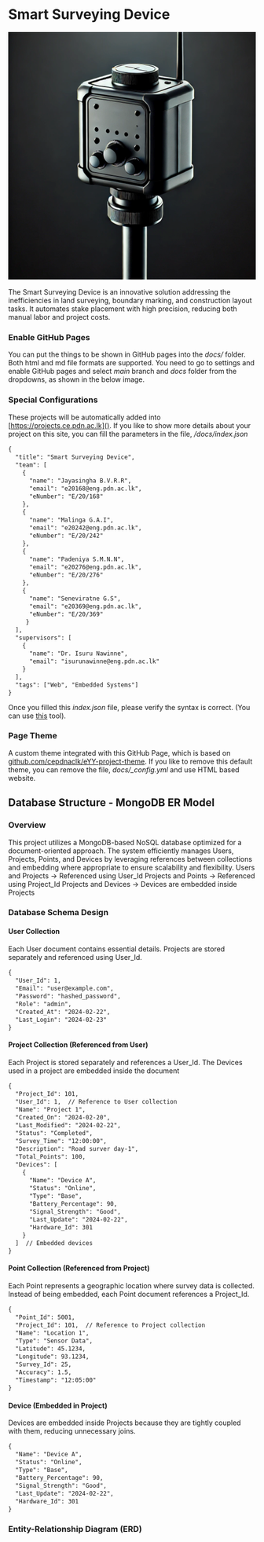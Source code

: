 # Smart Surveying Device

![Logo](docs/images/device.png "This is the logo")

The Smart Surveying Device is an innovative solution addressing the inefficiencies in land surveying, boundary marking, and construction layout tasks. It automates stake placement with high precision, reducing both manual labor and project costs.

### Enable GitHub Pages

You can put the things to be shown in GitHub pages into the _docs/_ folder. Both html and md file formats are supported. You need to go to settings and enable GitHub pages and select _main_ branch and _docs_ folder from the dropdowns, as shown in the below image.


### Special Configurations

These projects will be automatically added into [https://projects.ce.pdn.ac.lk](). If you like to show more details about your project on this site, you can fill the parameters in the file, _/docs/index.json_

```
{
  "title": "Smart Surveying Device",
  "team": [
    {
      "name": "Jayasingha B.V.R.R",
      "email": "e20168@eng.pdn.ac.lk",
      "eNumber": "E/20/168"
    },
    {
      "name": "Malinga G.A.I",
      "email": "e20242@eng.pdn.ac.lk",
      "eNumber": "E/20/242"
    },
    {
      "name": "Padeniya S.M.N.N",
      "email": "e20276@eng.pdn.ac.lk",
      "eNumber": "E/20/276"
    },
    {
      "name": "Seneviratne G.S",
      "email": "e20369@eng.pdn.ac.lk",
      "eNumber": "E/20/369"
     }
  ],
  "supervisors": [
    {
      "name": "Dr. Isuru Nawinne",
      "email": "isurunawinne@eng.pdn.ac.lk"
    }
  ],
  "tags": ["Web", "Embedded Systems"]
}
```

Once you filled this _index.json_ file, please verify the syntax is correct. (You can use [this](https://jsonlint.com/) tool).

### Page Theme

A custom theme integrated with this GitHub Page, which is based on [github.com/cepdnaclk/eYY-project-theme](https://github.com/cepdnaclk/eYY-project-theme). If you like to remove this default theme, you can remove the file, _docs/\_config.yml_ and use HTML based website.


## Database Structure - MongoDB ER Model

### Overview

This project utilizes a MongoDB-based NoSQL database optimized for a document-oriented approach. The system efficiently manages Users, Projects, Points, and Devices by leveraging references between collections and embedding where appropriate to ensure scalability and flexibility.
        Users and Projects → Referenced using User_Id
        Projects and Points → Referenced using Project_Id
        Projects and Devices → Devices are embedded inside Projects

### Database Schema Design
#### User Collection

Each User document contains essential details. Projects are stored separately and referenced using User_Id.

```
{
  "User_Id": 1,
  "Email": "user@example.com",
  "Password": "hashed_password",
  "Role": "admin",
  "Created_At": "2024-02-22",
  "Last_Login": "2024-02-23"
}

```
#### Project Collection (Referenced from User)
Each Project is stored separately and references a User_Id. The Devices used in a project are embedded inside the document
```
{
  "Project_Id": 101,
  "User_Id": 1,  // Reference to User collection
  "Name": "Project 1",
  "Created_On": "2024-02-20",
  "Last_Modified": "2024-02-22",
  "Status": "Completed",
  "Survey_Time": "12:00:00",
  "Description": "Road surver day-1",
  "Total_Points": 100,
  "Devices": [
    {
      "Name": "Device A",
      "Status": "Online",
      "Type": "Base",
      "Battery_Percentage": 90,
      "Signal_Strength": "Good",
      "Last_Update": "2024-02-22",
      "Hardware_Id": 301
    }
  ]  // Embedded devices
}
```

#### Point Collection (Referenced from Project)
Each Point represents a geographic location where survey data is collected. Instead of being embedded, each Point document references a Project_Id.
```
{
  "Point_Id": 5001,
  "Project_Id": 101,  // Reference to Project collection
  "Name": "Location 1",
  "Type": "Sensor Data",
  "Latitude": 45.1234,
  "Longitude": 93.1234,
  "Survey_Id": 25,
  "Accuracy": 1.5,
  "Timestamp": "12:05:00"
}

```

#### Device (Embedded in Project)
Devices are embedded inside Projects because they are tightly coupled with them, reducing unnecessary joins.
```
{
  "Name": "Device A",
  "Status": "Online",
  "Type": "Base",
  "Battery_Percentage": 90,
  "Signal_Strength": "Good",
  "Last_Update": "2024-02-22",
  "Hardware_Id": 301
}
```
### Entity-Relationship Diagram (ERD)

